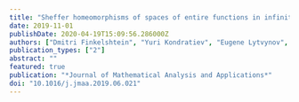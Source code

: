```yaml
---
title: "Sheffer homeomorphisms of spaces of entire functions in infinite dimensional analysis"
date: 2019-11-01
publishDate: 2020-04-19T15:09:56.286000Z
authors: ["Dmitri Finkelshtein", "Yuri Kondratiev", "Eugene Lytvynov", "Maria João Oliveira", "Ludwig Streit"]
publication_types: ["2"]
abstract: ""
featured: true
publication: "*Journal of Mathematical Analysis and Applications*"
doi: "10.1016/j.jmaa.2019.06.021"
---
```


